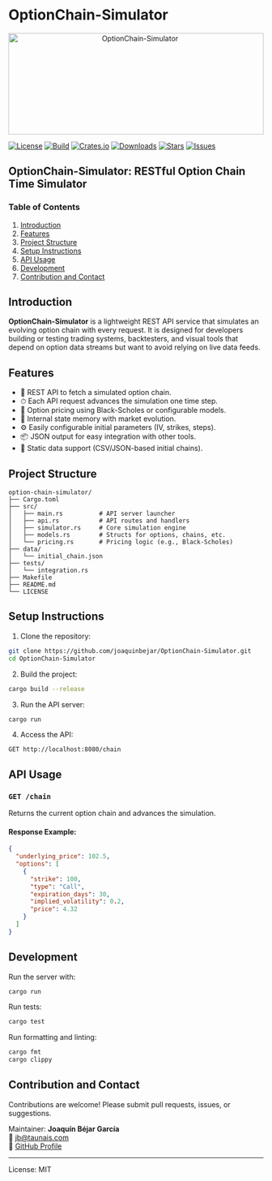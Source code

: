 # OptionChain-Simulator

<div style="text-align: center;">
<img src="https://raw.githubusercontent.com/joaquinbejar/OptionChain-Simulator/main/doc/images/logo.png" alt="OptionChain-Simulator" style="width: 100%; height: 200px;">
</div>

[![License](https://img.shields.io/badge/license-MIT-blue)](./LICENSE)
[![Build](https://img.shields.io/github/actions/workflow/status/joaquinbejar/OptionChain-Simulator/ci.yml)](https://github.com/joaquinbejar/OptionChain-Simulator/actions)
[![Crates.io](https://img.shields.io/crates/v/optionchain-simulator.svg)](https://crates.io/crates/optionchain-simulator)
[![Downloads](https://img.shields.io/crates/d/optionchain-simulator.svg)](https://crates.io/crates/optionchain-simulator)
[![Stars](https://img.shields.io/github/stars/joaquinbejar/OptionChain-Simulator.svg)](https://github.com/joaquinbejar/OptionChain-Simulator/stargazers)
[![Issues](https://img.shields.io/github/issues/joaquinbejar/OptionChain-Simulator.svg)](https://github.com/joaquinbejar/OptionChain-Simulator/issues)

## OptionChain-Simulator: RESTful Option Chain Time Simulator

### Table of Contents
1. [Introduction](#introduction)
2. [Features](#features)
3. [Project Structure](#project-structure)
4. [Setup Instructions](#setup-instructions)
5. [API Usage](#api-usage)
6. [Development](#development)
7. [Contribution and Contact](#contribution-and-contact)

## Introduction

**OptionChain-Simulator** is a lightweight REST API service that simulates an evolving option chain with every request. It is designed for developers building or testing trading systems, backtesters, and visual tools that depend on option data streams but want to avoid relying on live data feeds.

## Features

- 📡 REST API to fetch a simulated option chain.
- ⏱ Each API request advances the simulation one time step.
- 🧮 Option pricing using Black-Scholes or configurable models.
- 🔄 Internal state memory with market evolution.
- ⚙️ Easily configurable initial parameters (IV, strikes, steps).
- 📦 JSON output for easy integration with other tools.
- 📁 Static data support (CSV/JSON-based initial chains).

## Project Structure

```
option-chain-simulator/
├── Cargo.toml
├── src/
│   ├── main.rs          # API server launcher
│   ├── api.rs           # API routes and handlers
│   ├── simulator.rs     # Core simulation engine
│   ├── models.rs        # Structs for options, chains, etc.
│   └── pricing.rs       # Pricing logic (e.g., Black-Scholes)
├── data/
│   └── initial_chain.json
├── tests/
│   └── integration.rs
├── Makefile
├── README.md
└── LICENSE
```

## Setup Instructions

1. Clone the repository:
```bash
git clone https://github.com/joaquinbejar/OptionChain-Simulator.git
cd OptionChain-Simulator
```

2. Build the project:
```bash
cargo build --release
```

3. Run the API server:
```bash
cargo run
```

4. Access the API:
```http
GET http://localhost:8080/chain
```

## API Usage

### `GET /chain`

Returns the current option chain and advances the simulation.

#### Response Example:
```json
{
  "underlying_price": 102.5,
  "options": [
    {
      "strike": 100,
      "type": "Call",
      "expiration_days": 30,
      "implied_volatility": 0.2,
      "price": 4.32
    }
  ]
}
```

## Development

Run the server with:
```bash
cargo run
```

Run tests:
```bash
cargo test
```

Run formatting and linting:
```bash
cargo fmt
cargo clippy
```

## Contribution and Contact

Contributions are welcome! Please submit pull requests, issues, or suggestions.

Maintainer: **Joaquín Béjar García**  
📧 jb@taunais.com  
🔗 [GitHub Profile](https://github.com/joaquinbejar)

---

License: MIT
